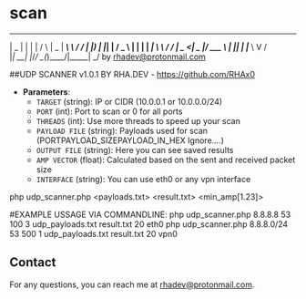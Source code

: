 # scan
  ____  _   _    _      ____  _______     __
 |  _ \| | | |  / \    |  _ \| ____\ \   / /
 | |_) | |_| | / _ \   | | | |  _|  \ \ / / 
 |  _ <|  _  |/ ___ \ _| |_| | |___  \ V /  
 |_| \_\_| |_/_/   \_(_)____/|_____|  \_/ 
         by rhadev@protonmail.com              
			


##UDP SCANNER v1.0.1 BY RHA.DEV - https://github.com/RHAx0

- **Parameters**:
  - `TARGET` (string): IP or CIDR (10.0.0.1 or 10.0.0.0/24)
  - `PORT` (int): Port to scan or 0 for all ports
  - `THREADS` (int): Use more threads to speed up your scan
  - `PAYLOAD FILE` (string): Payloads used for scan (PORT<space>PAYLOAD_SIZE<space>PAYLOAD_IN_HEX<space> Ignore....)
  - `OUTPUT FILE` (string): Here you can see saved results
  - `AMP VECTOR` (float): Calculated based on the sent and received packet size
  - `INTERFACE` (string): You can use eth0 or any vpn interface
  
 
php udp_scanner.php <target> <port> <threads> <timeout> <payloads.txt> <result.txt> <min_amp[1.23]> <interface>


#EXAMPLE USSAGE VIA COMMANDLINE:
php udp_scanner.php 8.8.8.8 53 100 3 udp_payloads.txt result.txt 20 eth0
php udp_scanner.php 8.8.8.0/24 53 500 1 udp_payloads.txt result.txt 20 vpn0

## Contact
For any questions, you can reach me at [rhadev@protonmail.com](mailto:rhadev@protonmail.com).
